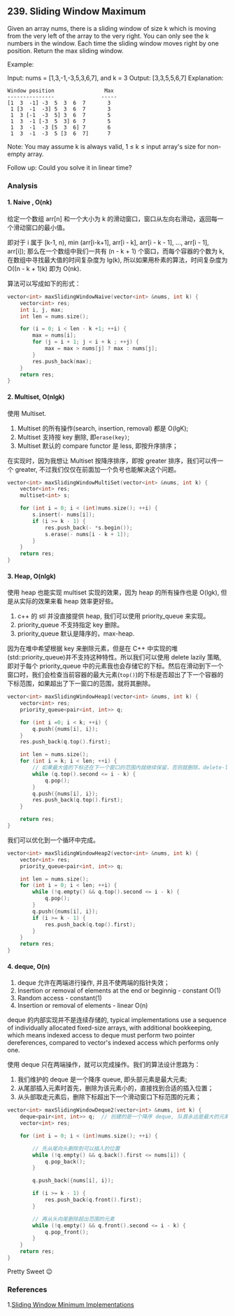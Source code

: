 ## 239. Sliding Window Maximum

Given an array nums, there is a sliding window of size k which is moving from the very left of the array to the very right. You can only see the k numbers in the window. Each time the sliding window moves right by one position. Return the max sliding window.

Example:

Input: nums = [1,3,-1,-3,5,3,6,7], and k = 3
Output: [3,3,5,5,6,7]
Explanation:

```
Window position                Max
---------------               -----
[1  3  -1] -3  5  3  6  7       3
 1 [3  -1  -3] 5  3  6  7       3
 1  3 [-1  -3  5] 3  6  7       5
 1  3  -1 [-3  5  3] 6  7       5
 1  3  -1  -3 [5  3  6] 7       6
 1  3  -1  -3  5 [3  6  7]      7
```

Note:
You may assume k is always valid, 1 ≤ k ≤ input array's size for non-empty array.

Follow up:
Could you solve it in linear time?

### Analysis

#### 1. Naive , O(nk)

给定一个数组 arr[n] 和一个大小为 k 的滑动窗口，窗口从左向右滑动，返回每一个滑动窗口的最小值。

即对于 i 属于 [k-1, n), min (arr[i-k+1], arr[i - k], arr[i - k - 1], ..., arr[i - 1], arr[i]); 那么在一个数组中我们一共有 (n - k + 1) 个窗口，而每个容器的个数为 k, 在数组中寻找最大值的时间复杂度为 lg(k), 所以如果用朴素的算法，时间复杂度为 O((n - k + 1)k) 即为 O(nk).

算法可以写成如下的形式：

```c++
vector<int> maxSlidingWindowNaive(vector<int> &nums, int k) {
    vector<int> res;
    int i, j, max;
    int len = nums.size();

    for (i = 0; i < len - k +1; ++i) {
        max = nums[i];
        for (j = i + 1; j < i + k ; ++j) {
            max = max > nums[j] ? max : nums[j];
        }
        res.push_back(max);
    }
    return res;
}
```

#### 2. Multiset, O(nlgk)

使用 Multiset.

1. Multiset 的所有操作(search, insertion, removal) 都是 O(lgK);
2. Multiset 支持按 key 删除, 即`erase(key)`;
3. Multiset 默认的 compare functor 是 less, 即按升序排序；

在实现时，因为我想让 Multiset 按降序排序，即按 greater 排序，我们可以传一个 greater, 不过我们仅仅在前面加一个负号也能解决这个问题。

```c++
vector<int> maxSlidingWindowMultiSet(vector<int> &nums, int k) {
    vector<int> res;
    multiset<int> s;

    for (int i = 0; i < (int)nums.size(); ++i) {
        s.insert(- nums[i]);
        if (i >= k - 1) {
            res.push_back(- *s.begin());
            s.erase(- nums[i - k + 1]);
        }
    }
    return res;
}
```

#### 3. Heap, O(nlgk)

使用 heap 也能实现 multiset 实现的效果，因为 heap 的所有操作也是 O(lgk), 但是从实际的效果来看 heap 效率更好些。

1. c++ 的 stl 并没直接提供 heap, 我们可以使用 priority_queue 来实现。
2. priority_queue 不支持指定 key 删除。
3. priority_queue 默认是降序的，max-heap.

因为在堆中希望根据 key 来删除元素，但是在 C++ 中实现的堆(std::priority_queue)并不支持这种特性。所以我们可以使用 delete lazily 策略, 即对于每个 priority_queue 中的元素我也会存储它的下标。然后在滑动到下一个窗口时，我们会检查当前容器的最大元素(`top()`)的下标是否超出了下一个容器的下标范围，如果超出了下一窗口的范围，就将其删除。

```c++
vector<int> maxSlidingWindowHeap1(vector<int> &nums, int k) {
    vector<int> res;
    priority_queue<pair<int, int>> q;

    for (int i =0; i < k; ++i) {
        q.push({nums[i], i});
    }
    res.push_back(q.top().first);

    int len = nums.size();
    for (int i = k; i < len; ++i) {
        // 如果最大值的下标还在下一个窗口的范围内就继续保留，否则就删除。delete-lazily
        while (q.top().second <= i - k) {
            q.pop();
        }
        q.push({nums[i], i});
        res.push_back(q.top().first);
    }

    return res;
}

```

我们可以优化到一个循环中完成。

```c++
vector<int> maxSlidingWindowHeap2(vector<int> &nums, int k) {
    vector<int> res;
    priority_queue<pair<int, int>> q;

    int len = nums.size();
    for (int i = 0; i < len; ++i) {
        while (!q.empty() && q.top().second <= i - k) {
            q.pop();
        }
        q.push({nums[i], i});
        if (i >= k - 1) {
            res.push_back(q.top().first);
        }
    }
    return res;
}
```

#### 4. deque, O(n)

1. deque 允许在两端进行操作, 并且不使两端的指针失效；
2. Insertion or removal of elements at the end or beginnig - constant O(1)
3. Random access - constant(1)
4. Insertion or removal of elements - linear O(n)

deque 的内部实现并不是连续存储的, typical implementations use a sequence of individually allocated fixed-size arrays, with additional bookkeeping, which means indexed access to deque must perform two pointer dereferences, compared to vector's indexed access which performs only one.

使用 deque 只在两端操作，就可以完成操作。我们的算法设计思路为：

1. 我们维护的 deque 是一个降序 queue, 即头部元素是最大元素;
2. 从尾部插入元素时首先，删除为该元素小的，直接找到合适的插入位置；
3. 从头部取走元素后，删除下标超出下一个滑动窗口下标范围的元素；

```c++
vector<int> maxSlidingWindowDeque2(vector<int> &nums, int k) {
    deque<pair<int, int>> q;  // 创建的是一个降序 deque, 队首永远是最大的元素
    vector<int> res;

    for (int i = 0; i < (int)nums.size(); ++i) {

        // 先从尾向头删除到可以插入的位置
        while (!q.empty() && q.back().first <= nums[i]) {
            q.pop_back();
        }

        q.push_back({nums[i], i});

        if (i >= k - 1) {
            res.push_back(q.front().first);
        }

        // 再从头向尾删除超出范围的元素
        while (!q.empty() && q.front().second <= i - k) {
            q.pop_front();
        }
    }
    return res;
}

```

Pretty Sweet 😉

### References

1.[Sliding Window Minimum Implementations](https://people.cs.uct.ac.za/~ksmith/articles/sliding_window_minimum.html)
